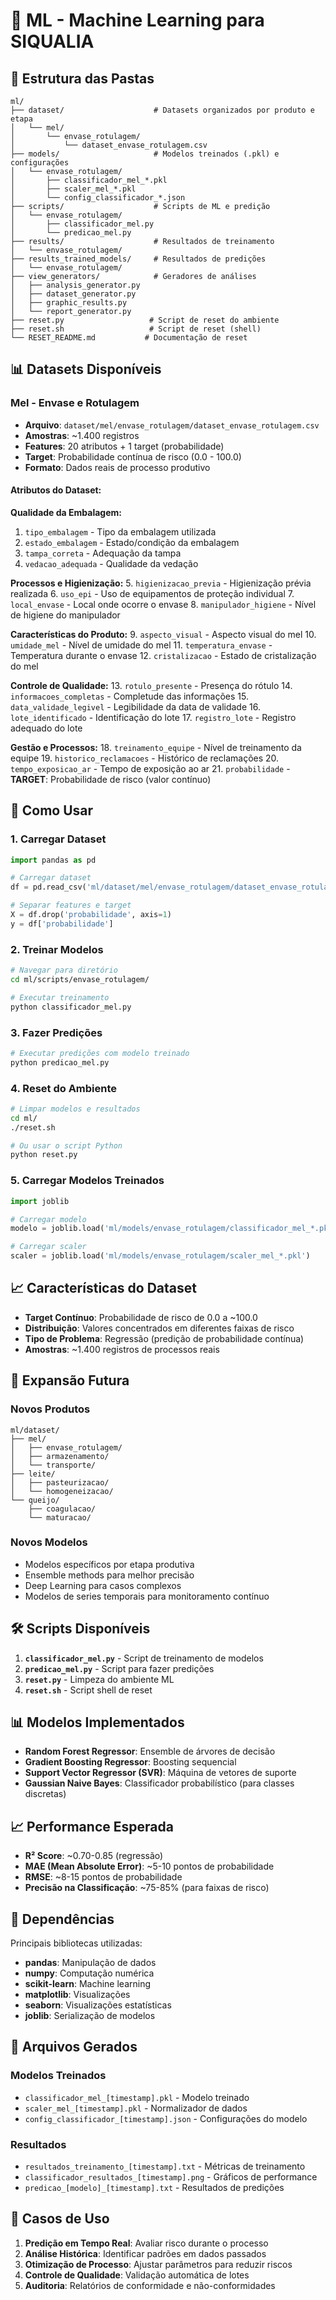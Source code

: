 # 🤖 ML - Machine Learning para SIQUALIA

## 📂 Estrutura das Pastas

```
ml/
├── dataset/                    # Datasets organizados por produto e etapa
│   └── mel/
│       └── envase_rotulagem/
│           └── dataset_envase_rotulagem.csv
├── models/                     # Modelos treinados (.pkl) e configurações
│   └── envase_rotulagem/
│       ├── classificador_mel_*.pkl
│       ├── scaler_mel_*.pkl
│       └── config_classificador_*.json
├── scripts/                    # Scripts de ML e predição
│   └── envase_rotulagem/
│       ├── classificador_mel.py
│       └── predicao_mel.py
├── results/                    # Resultados de treinamento
│   └── envase_rotulagem/
├── results_trained_models/     # Resultados de predições
│   └── envase_rotulagem/
├── view_generators/            # Geradores de análises
│   ├── analysis_generator.py
│   ├── dataset_generator.py
│   ├── graphic_results.py
│   └── report_generator.py
├── reset.py                   # Script de reset do ambiente
├── reset.sh                   # Script de reset (shell)
└── RESET_README.md           # Documentação de reset
```

## 📊 Datasets Disponíveis

### Mel - Envase e Rotulagem
- **Arquivo**: `dataset/mel/envase_rotulagem/dataset_envase_rotulagem.csv`
- **Amostras**: ~1.400 registros
- **Features**: 20 atributos + 1 target (probabilidade)
- **Target**: Probabilidade contínua de risco (0.0 - 100.0)
- **Formato**: Dados reais de processo produtivo

#### Atributos do Dataset:

**Qualidade da Embalagem:**
1. `tipo_embalagem` - Tipo da embalagem utilizada
2. `estado_embalagem` - Estado/condição da embalagem
3. `tampa_correta` - Adequação da tampa
4. `vedacao_adequada` - Qualidade da vedação

**Processos e Higienização:**
5. `higienizacao_previa` - Higienização prévia realizada
6. `uso_epi` - Uso de equipamentos de proteção individual
7. `local_envase` - Local onde ocorre o envase
8. `manipulador_higiene` - Nível de higiene do manipulador

**Características do Produto:**
9. `aspecto_visual` - Aspecto visual do mel
10. `umidade_mel` - Nível de umidade do mel
11. `temperatura_envase` - Temperatura durante o envase
12. `cristalizacao` - Estado de cristalização do mel

**Controle de Qualidade:**
13. `rotulo_presente` - Presença do rótulo
14. `informacoes_completas` - Completude das informações
15. `data_validade_legivel` - Legibilidade da data de validade
16. `lote_identificado` - Identificação do lote
17. `registro_lote` - Registro adequado do lote

**Gestão e Processos:**
18. `treinamento_equipe` - Nível de treinamento da equipe
19. `historico_reclamacoes` - Histórico de reclamações
20. `tempo_exposicao_ar` - Tempo de exposição ao ar
21. `probabilidade` - **TARGET**: Probabilidade de risco (valor contínuo)

## 🚀 Como Usar

### 1. Carregar Dataset
```python
import pandas as pd

# Carregar dataset
df = pd.read_csv('ml/dataset/mel/envase_rotulagem/dataset_envase_rotulagem.csv')

# Separar features e target
X = df.drop('probabilidade', axis=1)
y = df['probabilidade']
```

### 2. Treinar Modelos
```bash
# Navegar para diretório
cd ml/scripts/envase_rotulagem/

# Executar treinamento
python classificador_mel.py
```

### 3. Fazer Predições
```bash
# Executar predições com modelo treinado
python predicao_mel.py
```

### 4. Reset do Ambiente
```bash
# Limpar modelos e resultados
cd ml/
./reset.sh

# Ou usar o script Python
python reset.py
```

### 5. Carregar Modelos Treinados
```python
import joblib

# Carregar modelo
modelo = joblib.load('ml/models/envase_rotulagem/classificador_mel_*.pkl')

# Carregar scaler
scaler = joblib.load('ml/models/envase_rotulagem/scaler_mel_*.pkl')
```

## 📈 Características do Dataset

- **Target Contínuo**: Probabilidade de risco de 0.0 a ~100.0
- **Distribuição**: Valores concentrados em diferentes faixas de risco
- **Tipo de Problema**: Regressão (predição de probabilidade contínua)
- **Amostras**: ~1.400 registros de processos reais

## 🔄 Expansão Futura

### Novos Produtos
```
ml/dataset/
├── mel/
│   ├── envase_rotulagem/
│   ├── armazenamento/
│   └── transporte/
├── leite/
│   ├── pasteurizacao/
│   └── homogeneizacao/
└── queijo/
    ├── coagulacao/
    └── maturacao/
```

### Novos Modelos
- Modelos específicos por etapa produtiva
- Ensemble methods para melhor precisão
- Deep Learning para casos complexos
- Modelos de series temporais para monitoramento contínuo

## 🛠️ Scripts Disponíveis

1. **`classificador_mel.py`** - Script de treinamento de modelos
2. **`predicao_mel.py`** - Script para fazer predições
3. **`reset.py`** - Limpeza do ambiente ML
4. **`reset.sh`** - Script shell de reset

## 📊 Modelos Implementados

- **Random Forest Regressor**: Ensemble de árvores de decisão
- **Gradient Boosting Regressor**: Boosting sequencial
- **Support Vector Regressor (SVR)**: Máquina de vetores de suporte
- **Gaussian Naive Bayes**: Classificador probabilístico (para classes discretas)

## 📈 Performance Esperada

- **R² Score**: ~0.70-0.85 (regressão)
- **MAE (Mean Absolute Error)**: ~5-10 pontos de probabilidade
- **RMSE**: ~8-15 pontos de probabilidade
- **Precisão na Classificação**: ~75-85% (para faixas de risco)

## 🔧 Dependências

Principais bibliotecas utilizadas:
- **pandas**: Manipulação de dados
- **numpy**: Computação numérica
- **scikit-learn**: Machine learning
- **matplotlib**: Visualizações
- **seaborn**: Visualizações estatísticas
- **joblib**: Serialização de modelos

## 📁 Arquivos Gerados

### Modelos Treinados
- `classificador_mel_[timestamp].pkl` - Modelo treinado
- `scaler_mel_[timestamp].pkl` - Normalizador de dados
- `config_classificador_[timestamp].json` - Configurações do modelo

### Resultados
- `resultados_treinamento_[timestamp].txt` - Métricas de treinamento
- `classificador_resultados_[timestamp].png` - Gráficos de performance
- `predicao_[modelo]_[timestamp].txt` - Resultados de predições

## 🎯 Casos de Uso

1. **Predição em Tempo Real**: Avaliar risco durante o processo
2. **Análise Histórica**: Identificar padrões em dados passados
3. **Otimização de Processo**: Ajustar parâmetros para reduzir riscos
4. **Controle de Qualidade**: Validação automática de lotes
5. **Auditoria**: Relatórios de conformidade e não-conformidades